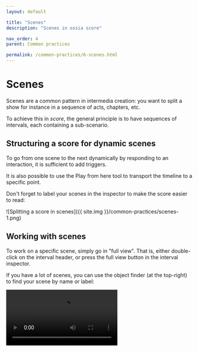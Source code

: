 ```yaml
---
layout: default

title: "Scenes"
description: "Scenes in ossia score"

nav_order: 4
parent: Common practices

permalink: /common-practices/6-scenes.html
---
```


# Scenes

Scenes are a common pattern in intermedia creation: you want to split
a show for instance in a sequence of acts, chapters, etc.

To achieve this in *score*, the general principle is to have sequences of intervals,
each containing a sub-scenario.

## Structuring a score for dynamic scenes

To go from one scene to the next dynamically by responding to an interaction, it is sufficient to add triggers.

It is also possible to use the Play from here tool to transport the timeline to a specific point.

Don't forget to label your scenes in the inspector to make the score easier to read:

![Splitting a score in scenes]({{ site.img }}/common-practices/scenes-1.png)

## Working with scenes

To work on a specific scene, simply go in "full view". That is, either double-click
on the interval header, or press the full view button in the interval inspector.

If you have a lot of scenes, you can use the object finder (at the top-right) to find your scene by name or label:

<video controls>
    <source src="{{ site.img }}/common-practices/scenes-2.mp4" type="video/mp4">
</video>

